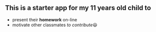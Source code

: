 ## This is a starter app for my 11 years old child to 
+ present their **homework** on-line
+ motivate other classmates _to contribute_:smiley:
